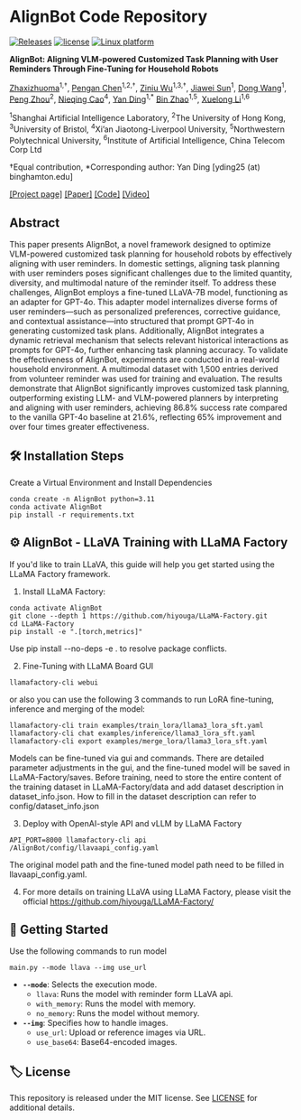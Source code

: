 # AlignBot Code Repository

[![Releases](https://img.shields.io/github/release/Zhefan-Xu/CERLAB-UAV-Autonomy.svg)]([https://github.com/Zhefan-Xu/CERLAB-UAV-Autonomy/releases](https://github.com/zxzm-zak/AlignBot/blob/main/README.md))
[![license](https://img.shields.io/badge/License-MIT-green.svg)](https://opensource.org/licenses/MIT) 
[![Linux platform](https://img.shields.io/badge/platform-linux--64-orange.svg)](https://releases.ubuntu.com/20.04/)

**AlignBot: Aligning VLM-powered Customized Task Planning with User Reminders Through Fine-Tuning for Household Robots**

[Zhaxizhuoma]()<sup>1,†</sup>,
[Pengan Chen]()<sup>1,2,†</sup>,
[Ziniu Wu]()<sup>1,3,†</sup>,
[Jiawei Sun]()<sup>1</sup>,
[Dong Wang]()<sup>1</sup>,
[Peng Zhou]()<sup>2</sup>,
[Nieqing Cao]()<sup>4</sup>,
[Yan Ding]()<sup>1,*</sup>
[Bin Zhao]()<sup>1,5</sup>,
[Xuelong Li]()<sup>1,6</sup>

<sup>1</sup>Shanghai Artificial Intelligence Laboratory,
<sup>2</sup>The University of Hong Kong,
<sup>3</sup>University of Bristol, 
<sup>4</sup>Xi’an Jiaotong-Liverpool University,
<sup>5</sup>Northwestern Polytechnical University, 
<sup>6</sup>Institute of Artificial Intelligence, China Telecom Corp Ltd

†Equal contribution, *Corresponding author: Yan Ding [yding25 (at) binghamton.edu]

[[Project page]](https://yding25.com/AlignBot/)
[[Paper]](https://arxiv.org/pdf/2409.11905)
[[Code]](https://github.com/zxzm-zak/AlignBot)
[[Video]](https://yding25.com/AlignBot/assets/images/0922video.mp4)

## Abstract

This paper presents AlignBot, a novel framework designed to optimize VLM-powered customized task planning for household robots by effectively aligning with user reminders. In domestic settings, aligning task planning with user reminders poses significant challenges due to the limited quantity, diversity, and multimodal nature of the reminder itself. To address these challenges, AlignBot employs a fine-tuned LLaVA-7B model, functioning as an adapter for GPT-4o. This adapter model internalizes diverse forms of user reminders—such as personalized preferences, corrective guidance, and contextual assistance—into structured that prompt GPT-4o in generating customized task plans. Additionally, AlignBot integrates a dynamic retrieval mechanism that selects relevant historical interactions as prompts for GPT-4o, further enhancing task planning accuracy. To validate the effectiveness of AlignBot, experiments are conducted in a real-world household environment. A multimodal dataset with 1,500 entries derived from volunteer reminder was used for training and evaluation. The results demonstrate that AlignBot significantly improves customized task planning, outperforming existing LLM- and VLM-powered planners by interpreting and aligning with user reminders, achieving 86.8% success rate compared to the vanilla GPT-4o baseline at 21.6%, reflecting 65% improvement and over four times greater effectiveness.


## 🛠️ Installation Steps

Create a Virtual Environment and Install Dependencies
```
conda create -n AlignBot python=3.11
conda activate AlignBot
pip install -r requirements.txt
```

## ⚙️ AlignBot - LLaVA Training with LLaMA Factory
If you'd like to train LLaVA, this guide will help you get started using the LLaMA Factory framework. 
1. Install LLaMA Factory:
```
conda activate AlignBot
git clone --depth 1 https://github.com/hiyouga/LLaMA-Factory.git
cd LLaMA-Factory
pip install -e ".[torch,metrics]"
```
Use pip install --no-deps -e . to resolve package conflicts.

2. Fine-Tuning with LLaMA Board GUI
```
llamafactory-cli webui
```
or also you can use the following 3 commands to run LoRA fine-tuning, inference and merging of the model:
```
llamafactory-cli train examples/train_lora/llama3_lora_sft.yaml
llamafactory-cli chat examples/inference/llama3_lora_sft.yaml
llamafactory-cli export examples/merge_lora/llama3_lora_sft.yaml
```
Models can be fine-tuned via gui and commands. There are detailed parameter adjustments in the gui, and the fine-tuned model will be saved in LLaMA-Factory/saves. Before training, need to store the entire content of the training dataset in LLaMA-Factory/data and add dataset description in dataset_info.json. How to fill in the dataset description can refer to config/dataset_info.json

3. Deploy with OpenAI-style API and vLLM by LLaMA Factory
```
API_PORT=8000 llamafactory-cli api /AlignBot/config/llavaapi_config.yaml
```
The original model path and the fine-tuned model path need to be filled in llavaapi_config.yaml.

4. For more details on training LLaVA using LLaMA Factory, please visit the official https://github.com/hiyouga/LLaMA-Factory/

## 🦾 Getting Started
Use the following commands to run model
```
main.py --mode llava --img use_url
```
- **`--mode`**: Selects the execution mode.
    - `llava`: Runs the model with reminder form LLaVA api.
    - `with_memory`: Runs the model with memory.
    - `no_memory`: Runs the model without memory.
- **`--img`**: Specifies how to handle images.
    - `use_url`: Upload or reference images via URL.
    - `use_base64`: Base64-encoded images.


## 🏷️ License
This repository is released under the MIT license. See [LICENSE](LICENSE) for additional details.
